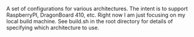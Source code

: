 A set of configurations for various architectures.  The intent is to support RaspberryPI, DragonBoard 410, etc.  Right now I am just focusing on my local build machine.  See build.sh in the root directory for details of specifying which architecture to use.